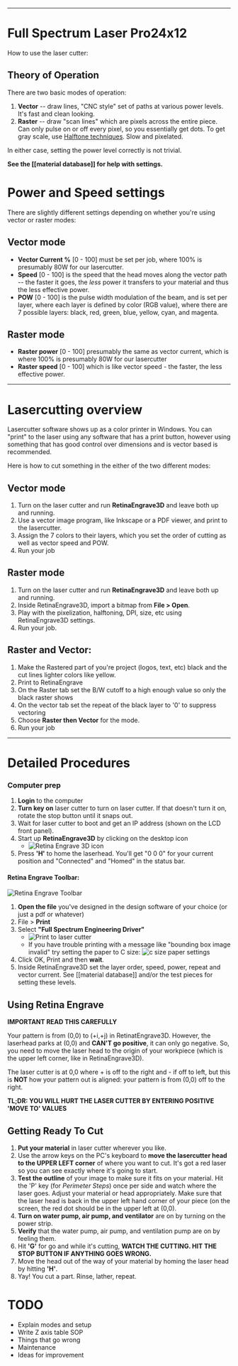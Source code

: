 ***

# Full Spectrum Laser Pro24x12

How to use the laser cutter:

## Theory of Operation

There are two basic modes of operation:

 1. **Vector** -- draw lines, "CNC style" set of paths at various power levels. It's fast and clean looking.
 1. **Raster** -- draw "scan lines" which are pixels across the entire piece. Can only pulse on or off every pixel, so you essentially get dots. To get gray scale, use [Halftone techniques](http://en.wikipedia.org/wiki/Halftone). Slow and pixelated.

In either case, setting the power level correctly is not trivial. 

**See the [[material database]] for help with settings.**

# Power and Speed settings

There are slightly different settings depending on whether you're using vector or raster modes:

## Vector mode

 - **Vector Current %** [0 - 100] must be set per job, where 100% is presumably 80W for our lasercutter.
 - **Speed** [0 - 100] is the speed that the head moves along the vector path -- the faster it goes, the _less_ power it transfers to your material and thus the less effective power.
 - **POW** [0 - 100] is the pulse width modulation of the beam, and is set per layer, where each layer is defined by color (RGB value), where there are 7 possible layers: black, red, green, blue, yellow, cyan, and magenta.

## Raster mode

 - **Raster power** [0 - 100] presumably the same as vector current, which is where 100% is presumably 80W for our lasercutter
 - **Raster speed** [0 - 100] which is like vector speed - the faster, the less effective power.

***

# Lasercutting overview

Lasercutter software shows up as a color printer in Windows. You can "print" to the laser using any software that has a print button, however using something that has good control over dimensions and is vector based is recommended.

Here is how to cut something in the either of the two different modes:

## Vector mode

 1. Turn on the laser cutter and run **RetinaEngrave3D** and leave both up and running.
 1. Use a vector image program, like Inkscape or a PDF viewer, and print to the lasercutter.
 1. Assign the 7 colors to their layers, which you set the order of cutting as well as vector speed and POW.
 1. Run your job

## Raster mode

 1. Turn on the laser cutter and run **RetinaEngrave3D** and leave both up and running.
 1. Inside RetinaEngrave3D, import a bitmap from **File > Open**.
 1. Play with the pixelization, halftoning, DPI, size, etc using RetinaEngrave3D settings.
 1. Run your job.

## Raster and Vector:

 1. Make the Rastered part of you're project (logos, text, etc) black and the cut lines lighter colors like yellow. 
 1. Print to RetinaEngrave
 1. On the Raster tab set the B/W cutoff to a high enough value so only the black raster shows
 1. On the vector tab set the repeat of the black layer to '0' to suppress vectoring
 1. Choose **Raster then Vector** for the mode.
 1. Run your job

***

# Detailed Procedures

### Computer prep

 1. **Login** to the computer
 1. **Turn key on** laser cutter to turn on laser cutter. If that doesn't turn it on, rotate the stop button until it snaps out.
 1. Wait for laser cutter to boot and get an IP address (shown on the LCD front panel).
 1. Start up **RetinaEngrave3D** by clicking on the desktop icon 
    - ![Retina Engrave 3D icon](images/retina_icon.png)
 1. Press **'H'** to home the laserhead. You'll get "0 0 0" for your current position and "Connected" and "Homed" in the status bar.

#### Retina Engrave Toolbar:
![Retina Engrave Toolbar](images/retina_header_icons_labeled.png)

 1. **Open the file** you've designed in the design software of your choice (or just a pdf or whatever)
 1. File > **Print** 
 1. Select **"Full Spectrum Engineering Driver"**
    - ![Print to laser cutter](images/laser_print.png)
    - If you have trouble printing with a message like "bounding box image invalid" try setting the paper to C size: ![c size paper settings](images/laser_paper_settings.png)
 1. Click OK, Print and then **wait**.
 1. Inside RetinaEngrave3D set the layer order, speed, power, repeat and vector current. See [[material database]] and/or the test pieces for setting these levels.

## Using Retina Engrave

**IMPORTANT READ THIS CAREFULLY**

Your pattern is from (0,0) to (+i,+j) in RetinatEngrave3D. However, the laserhead parks at (0,0) and **CAN'T go positive**, it can only go negative. So, you need to move the laser head to the origin of your workpiece (which is the upper left corner, like in RetinaEngrave3D).

The laser cutter is at 0,0 where + is off to the right and - if off to left, but this is **NOT** how your pattern out is aligned: your pattern is from (0,0) off to the right.

**TL;DR: YOU WILL HURT THE LASER CUTTER BY ENTERING POSITIVE 'MOVE TO' VALUES**

## Getting Ready To Cut

 1. **Put your material** in laser cutter wherever you like. 
 1. Use the arrow keys on the PC's keyboard to **move the lasercutter head to the UPPER LEFT corner** of where you want to cut. It's got a red laser so you can see exactly where it's going to start.
 1. **Test the outline** of your image to make sure it fits on your material. Hit the 'P' key (for _Perimeter Steps_) once per side and watch where the laser goes. Adjust your material or head appropriately. Make sure that the laser head is back in the upper left hand corner of your piece (on the screen, the red dot should be in the upper left at (0,0).
 1. **Turn on water pump, air pump, and ventilator** are on by turning on the power strip.
 1. **Verify** that the water pump, air pump, and ventilation pump are on by feeling them.
 1. Hit **'G'** for go and while it's cutting, **WATCH THE CUTTING. HIT THE STOP BUTTON IF ANYTHING GOES WRONG.**
 1. Move the head out of the way of your material by homing the laser head by hitting **'H'**.
 1. Yay! You cut a part. Rinse, lather, repeat.


# TODO

 - Explain modes and setup
 - Write Z axis table SOP
 - Things that go wrong
 - Maintenance
 - Ideas for improvement